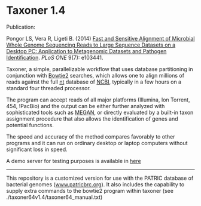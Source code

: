 # Taxoner 1.4

Publication:

   Pongor LS, Vera R, Ligeti B. (2014) <a href="http://www.plosone.org/article/info%3Adoi%2F10.1371%2Fjournal.pone.0103441">Fast and Sensitive Alignment of Microbial Whole Genome Sequencing Reads to Large Sequence Datasets on a Desktop PC: Application to Metagenomic Datasets and Pathogen Identification</a>. *PLoS ONE* 9(7): e103441.

Taxoner, a simple, parallelizable workflow that uses database partitioning in conjunction with <a href="http://bowtie-bio.sourceforge.net/bowtie2/index.shtml">Bowtie2</a> searches, which allows one to align millions of reads against the full <a href="ftp://ftp.ncbi.nih.gov/blast/db/FASTA/nt.gz">nt</a> database of <a href="https://www.ncbi.nlm.nih.gov">NCBI</a>, typically in a few hours on a standard four threaded processor. 

The program can accept reads of all major platforms (Illumina, Ion Torrent, 454, !PacBio) and the output can be either further analyzed with sophisticated tools such as <a href="http://ab.inf.uni-tuebingen.de/software/megan/">MEGAN</a>, or directly evaluated by a built-in taxon assignment procedure that also allows the identification of genes and potential functions. 

The speed and accuracy of the method compares favorably to other programs and it can run on ordinary desktop or laptop computers without significant loss in speed.  

A demo server for testing purposes is available in <a href="http://pongor.itk.ppke.hu/taxoner/">here</a> 

----
This repository is a customized version for use with the PATRIC database of bacterial genomes (www.patricbrc.org).
It also includes the capability to supply extra commands to the bowtie2 program within taxoner (see ./taxoner64v1.4/taxoner64_manual.txt)
